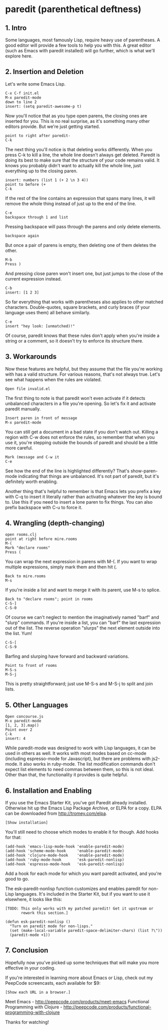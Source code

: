 # paredit (parenthetical deftness)

## 1. Intro

Some languages, most famously Lisp, require heavy use of
parentheses. A good editor will provide a few tools to help you with
this. A great editor (such as Emacs with paredit installed) will go
further, which is what we'll explore here.

## 2. Insertion and Deletion

Let's write some Emacs Lisp.

    C-x C-f init.el
    M-x paredit-mode
    down to line 2
    insert: (setq paredit-awesome-p t)

Now you'll notice that as you type open parens, the closing ones are
inserted for you. This is no real surprise, as it's something many
other editors provide. But we're just getting started.

    point to right after paredit-
    C-k

The next thing you'll notice is that deleting works differently. When
you press C-k to kill a line, the whole line doesn't always get
deleted. Paredit is doing its best to make sure that the structure of
your code remains valid. It knows you probably didn't want to actually
kill the whole line, just everything up to the closing paren.

    insert: numbers (list 1 (+ 2 \n 3 4))
    point to before (+
    C-k

If the rest of the line contains an expression that spans many lines,
it will remove the whole thing instead of just up to the end of the
line.

    C-e
    backspace through 1 and list

Pressing backspace will pass through the parens and only delete elements.

    backspace again

But once a pair of parens is empty, then deleting one of them deletes
the other.

    M-b
    Press )

And pressing close paren won't insert one, but just jumps to the close
of the current expression instead.

    C-b
    insert: [1 2 3]

So far everything that works with parentheses also applies to other
matched characters. Double-quotes, square brackets, and curly braces
(if your language uses them) all behave similarly.

    C-e
    insert "hey look: [unmatched)!"

Of course, paredit knows that these rules don't apply when you're
inside a string or a comment, so it doesn't try to enforce its
structure there.

## 3. Workarounds

Now these features are helpful, but they assume that the file you're
working with has a valid structure. For various reasons, that's not
always true. Let's see what happens when the rules are violated.

    Open file invalid.el

The first thing to note is that paredit won't even activate if it
detects unbalanced characters in a file you're opening. So let's fix
it and activate paredit manually.

    Insert paren in front of message
    M-x paredit-mode

You can still get a document in a bad state if you don't watch
out. Killing a region with C-w does not enforce the rules, so remember
that when you use it, you're stepping outside the bounds of paredit
and should be a little more careful.

    Mark (message and C-w it
    C-e

See how the end of the line is highlighted differently? That's
show-paren-mode indicating that things are unbalanced. It's not part
of paredit, but it's definitely worth enabling.

Another thing that's helpful to remember is that Emacs lets you prefix
a key with C-q to insert it literally rather than activating whatever
the key is bound to. Use this if you need to insert a lone paren to
fix things. You can also prefix backspace with C-u to force it.

## 4. Wrangling (depth-changing)

    open rooms.clj
    point at right before mire.rooms
    M-(
    Mark "declare rooms"
    Press (

You can wrap the next expression in parens with M-(. If you want to
wrap multiple expressions, simply mark them and then hit (.

    Back to mire.rooms
    M-s

If you're inside a list and want to merge it with its parent, use M-s
to splice.

    Back to "declare rooms"; point in rooms
    C-S-]
    C-S-0

Of course we can't neglect to mention the imaginatively named "barf"
and "slurp" commands. If you're inside a list, you can "barf" the last
expression out of the list. The reverse operation "slurps" the next
element outside into the list. Yum!

    C-S-[
    C-S-9

Barfing and slurping have forward and backward variations.

    Point to front of rooms
    M-S-s
    M-S-j

This is pretty straightforward; just use M-S-s and M-S-j to split and
join lists.

## 5. Other Languages

    Open concourse.js
    M-x paredit-mode
    [1, 2, 3].map()
    Point over 2
    C-k
    insert: 4

While paredit-mode was designed to work with Lisp languages, it can be
used in others as well. It works with most modes based on cc-mode
(including espresso-mode for Javascript), but there are problems with
js2-mode. It also works in ruby-mode. The list modification commands
don't expect list elements to need commas between them, so this is not
ideal. Other than that, the functionality it provides is quite
helpful.

## 6. Installation and Enabling

If you use the Emacs Starter Kit, you've got Paredit already
installed. Otherwise hit up the Emacs Lisp Package Archive, or ELPA
for a copy. ELPA can be downloaded from http://tromey.com/elpa.

    [Show installation]

You'll still need to choose which modes to enable it for though. Add
hooks for that:

    (add-hook 'emacs-lisp-mode-hook 'enable-paredit-mode)
    (add-hook 'scheme-mode-hook     'enable-paredit-mode)
    (add-hook 'clojure-mode-hook    'enable-paredit-mode)
    (add-hook 'ruby-mode-hook       'esk-paredit-nonlisp)
    (add-hook 'espresso-mode-hook   'esk-paredit-nonlisp)

Add a hook for each mode for which you want paredit activated, and
you're good to go.

The esk-paredit-nonlisp function customizes and enables paredit for
non-Lisp languages. It's included in the Starter Kit, but if you want
to use it elsewhere, it looks like this:

    [TODO: This only works with my patched paredit! Get it upstream or
           rework this section.]

    (defun esk-paredit-nonlisp ()
      "Turn on paredit mode for non-lisps."
      (set (make-local-variable paredit-space-delimiter-chars) (list ?\"))
      (paredit-mode +1))

## 7. Conclusion

Hopefully now you've picked up some techniques that will make you more
effective in your coding.

If you're interested in learning more about Emacs or Lisp, check out
my PeepCode screencasts, each available for $9:

    [Show each URL in a browser.]

Meet Emacs - http://peepcode.com/products/meet-emacs
Functional Programming with Clojure - http://peepcode.com/products/functional-programming-with-clojure

Thanks for watching!
